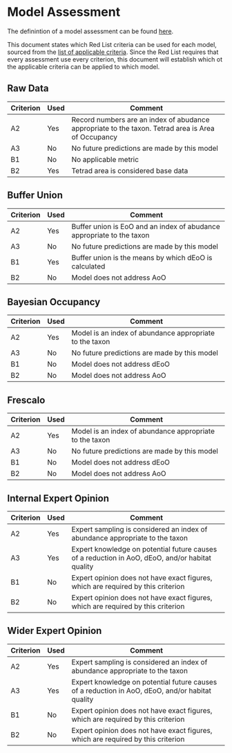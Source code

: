 # Model Assessment
The definintion of a model assessment can be found [here](./glossary.md#model-assessment).

This document states which Red List criteria can be used for each model, sourced from the [list of applicable criteria](./criteria.md). Since the Red List requires that every assessment use every criterion, this document will establish which ot the applicable criteria can be applied to which model.

## Raw Data
| Criterion | Used | Comment |
| --- |--- |---|
| A2 | Yes | Record numbers are an index of abudance appropriate to the taxon. Tetrad area is Area of Occupancy |
| A3 | No | No future predictions are made by this model |
| B1 | No | No applicable metric |
| B2 | Yes | Tetrad area is considered base data |

## Buffer Union
| Criterion | Used | Comment |
| --- |--- |---|
| A2 | Yes | Buffer union is EoO and an index of abudance appropriate to the taxon |
| A3 | No | No future predictions are made by this model |
| B1 | Yes | Buffer union is the means by which dEoO is calculated |
| B2 | No | Model does not address AoO |

## Bayesian Occupancy
| Criterion | Used | Comment |
| --- |--- |---|
| A2 | Yes | Model is an index of abundance appropriate to the taxon |
| A3 | No | No future predictions are made by this model |
| B1 | No | Model does not address dEoO |
| B2 | No | Model does not address AoO |

## Frescalo
| Criterion | Used | Comment |
| --- |--- |---|
| A2 | Yes | Model is an index of abundance appropriate to the taxon |
| A3 | No | No future predictions are made by this model |
| B1 | No | Model does not address dEoO |
| B2 | No | Model does not address AoO |

## Internal Expert Opinion
| Criterion | Used | Comment |
| --- |--- |---|
| A2 | Yes | Expert sampling is considered an index of abundance appropriate to the taxon |
| A3 | Yes | Expert knowledge on potential future causes of a reduction in AoO, dEoO, and/or habitat quality |
| B1 | No | Expert opinion does not have exact figures, which are required by this criterion |
| B2 | No | Expert opinion does not have exact figures, which are required by this criterion |

## Wider Expert Opinion
| Criterion | Used | Comment |
| --- |--- |---|
| A2 | Yes | Expert sampling is considered an index of abundance appropriate to the taxon |
| A3 | Yes | Expert knowledge on potential future causes of a reduction in AoO, dEoO, and/or habitat quality |
| B1 | No | Expert opinion does not have exact figures, which are required by this criterion |
| B2 | No | Expert opinion does not have exact figures, which are required by this criterion |
